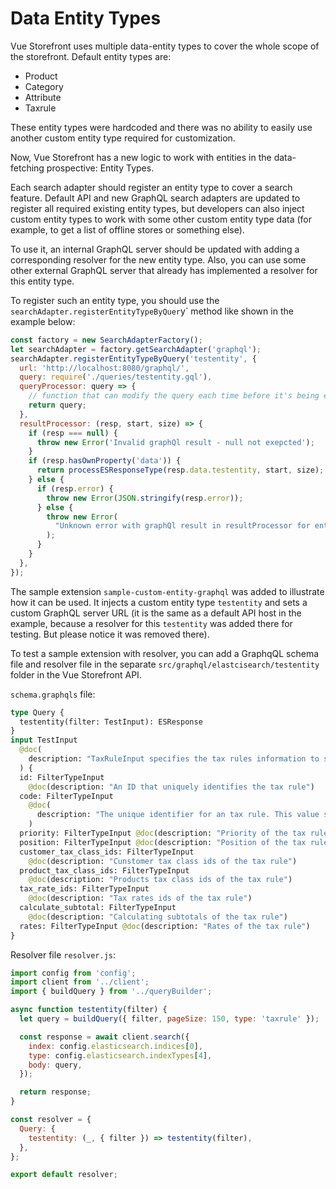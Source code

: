 # Data Entity Types

Vue Storefront uses multiple data-entity types to cover the whole scope of the storefront. Default entity types are:

- Product
- Category
- Attribute
- Taxrule

These entity types were hardcoded and there was no ability to easily use another custom entity type required for customization.

Now, Vue Storefront has a new logic to work with entities in the data-fetching prospective: Entity Types.

Each search adapter should register an entity type to cover a search feature. Default API and new GraphQL search adapters are updated to register all required existing entity types, but developers can also inject custom entity types to work with some other custom entity type data (for example, to get a list of offline stores or something else).

To use it, an internal GraphQL server should be updated with adding a corresponding resolver for the new entity type. Also, you can use some other external GraphQL server that already has implemented a resolver for this entity type.

To register such an entity type, you should use the `searchAdapter.registerEntityTypeByQuer`y` method like shown in the example below:

```js
const factory = new SearchAdapterFactory();
let searchAdapter = factory.getSearchAdapter('graphql');
searchAdapter.registerEntityTypeByQuery('testentity', {
  url: 'http://localhost:8080/graphql/',
  query: require('./queries/testentity.gql'),
  queryProcessor: query => {
    // function that can modify the query each time before it's being executed
    return query;
  },
  resultProcessor: (resp, start, size) => {
    if (resp === null) {
      throw new Error('Invalid graphQl result - null not exepcted');
    }
    if (resp.hasOwnProperty('data')) {
      return processESResponseType(resp.data.testentity, start, size);
    } else {
      if (resp.error) {
        throw new Error(JSON.stringify(resp.error));
      } else {
        throw new Error(
          "Unknown error with graphQl result in resultProcessor for entity type 'category'",
        );
      }
    }
  },
});
```

The sample extension `sample-custom-entity-graphql` was added to illustrate how it can be used. It injects a custom entity type `testentity` and sets a custom GraphQL server URL (it is the same as a default API host in the example, because a resolver for this `testentity` was added there for testing. But please notice it was removed there).

To test a sample extension with resolver, you can add a GraphqQL schema file and resolver file in the separate `src/graphql/elastcisearch/testentity` folder in the Vue Storefront API.

`schema.graphqls` file:

```graphql
type Query {
  testentity(filter: TestInput): ESResponse
}
input TestInput
  @doc(
    description: "TaxRuleInput specifies the tax rules information to search"
  ) {
  id: FilterTypeInput
    @doc(description: "An ID that uniquely identifies the tax rule")
  code: FilterTypeInput
    @doc(
      description: "The unique identifier for an tax rule. This value should be in lowercase letters without spaces."
    )
  priority: FilterTypeInput @doc(description: "Priority of the tax rule")
  position: FilterTypeInput @doc(description: "Position of the tax rule")
  customer_tax_class_ids: FilterTypeInput
    @doc(description: "Cunstomer tax class ids of the tax rule")
  product_tax_class_ids: FilterTypeInput
    @doc(description: "Products tax class ids of the tax rule")
  tax_rate_ids: FilterTypeInput
    @doc(description: "Tax rates ids of the tax rule")
  calculate_subtotal: FilterTypeInput
    @doc(description: "Calculating subtotals of the tax rule")
  rates: FilterTypeInput @doc(description: "Rates of the tax rule")
}
```

Resolver file `resolver.js`:

```js
import config from 'config';
import client from '../client';
import { buildQuery } from '../queryBuilder';

async function testentity(filter) {
  let query = buildQuery({ filter, pageSize: 150, type: 'taxrule' });

  const response = await client.search({
    index: config.elasticsearch.indices[0],
    type: config.elasticsearch.indexTypes[4],
    body: query,
  });

  return response;
}

const resolver = {
  Query: {
    testentity: (_, { filter }) => testentity(filter),
  },
};

export default resolver;
```
